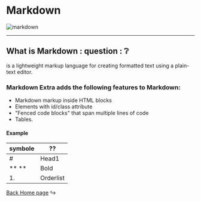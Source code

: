 # **Markdown**
 ![markdown](https://upload.wikimedia.org/wikipedia/commons/thumb/4/48/Markdown-mark.svg/1200px-Markdown-mark.svg.png)
 
___
 ## What is Markdown : question : :grey_question:
  is a lightweight markup language for creating formatted text using a plain-text editor. 
  
  ### Markdown Extra adds the following features to Markdown: 
   -  Markdown markup inside HTML blocks
   -  Elements with id/class attribute
   - "Fenced code blocks" that span multiple lines of code
   - Tables.
   
   #### Example  
   | symbole  | ??   |
| ------- | ------- |
| # | Head1  |
| **  ** | Bold  |
| 1.| Orderlist  |


[Back Home page](https://rahafalbakkar.github.io/Code-201-Reading-Notes) :arrow_right_hook:
   
 
